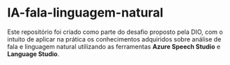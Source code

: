 # IA-fala-linguagem-natural
Este repositório foi criado como parte do desafio proposto pela DIO, com o intuito de aplicar na prática os conhecimentos adquiridos sobre análise de fala e linguagem natural utilizando as ferramentas **Azure Speech Studio** e **Language Studio**.
